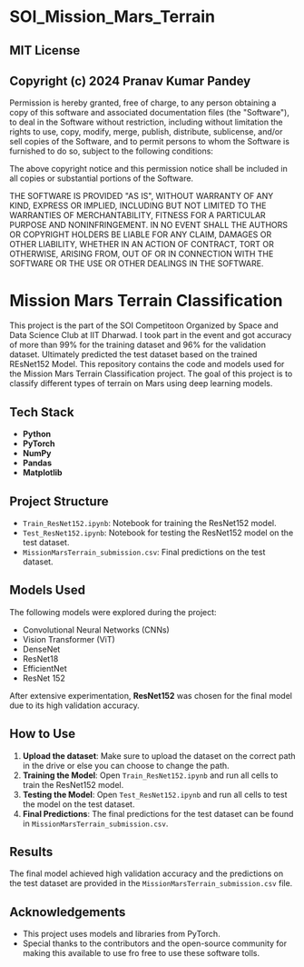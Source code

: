 # SOI_Mission_Mars_Terrain

## MIT License

## Copyright (c) 2024 Pranav Kumar Pandey

Permission is hereby granted, free of charge, to any person obtaining a copy
of this software and associated documentation files (the "Software"), to deal
in the Software without restriction, including without limitation the rights
to use, copy, modify, merge, publish, distribute, sublicense, and/or sell
copies of the Software, and to permit persons to whom the Software is
furnished to do so, subject to the following conditions:

The above copyright notice and this permission notice shall be included in all
copies or substantial portions of the Software.

THE SOFTWARE IS PROVIDED "AS IS", WITHOUT WARRANTY OF ANY KIND, EXPRESS OR
IMPLIED, INCLUDING BUT NOT LIMITED TO THE WARRANTIES OF MERCHANTABILITY,
FITNESS FOR A PARTICULAR PURPOSE AND NONINFRINGEMENT. IN NO EVENT SHALL THE
AUTHORS OR COPYRIGHT HOLDERS BE LIABLE FOR ANY CLAIM, DAMAGES OR OTHER
LIABILITY, WHETHER IN AN ACTION OF CONTRACT, TORT OR OTHERWISE, ARISING FROM,
OUT OF OR IN CONNECTION WITH THE SOFTWARE OR THE USE OR OTHER DEALINGS IN THE
SOFTWARE.


# Mission Mars Terrain Classification

This project is the part of the SOI Competitoon Organized by Space and Data Science Club at IIT Dharwad. I took part in the event and got accuracy of more than 99% for the training dataset and 96% for the validation dataset. Ultimately predicted the test dataset based on the trained REsNet152 Model.
This repository contains the code and models used for the Mission Mars Terrain Classification project. The goal of this project is to classify different types of terrain on Mars using deep learning models.

## Tech Stack

- **Python**
- **PyTorch**
- **NumPy**
- **Pandas**
- **Matplotlib**
  

## Project Structure

- `Train_ResNet152.ipynb`: Notebook for training the ResNet152 model.
- `Test_ResNet152.ipynb`: Notebook for testing the ResNet152 model on the test dataset.
- `MissionMarsTerrain_submission.csv`: Final predictions on the test dataset.

## Models Used

The following models were explored during the project:

- Convolutional Neural Networks (CNNs)
- Vision Transformer (ViT)
- DenseNet
- ResNet18
- EfficientNet
- ResNet 152

After extensive experimentation, **ResNet152** was chosen for the final model due to its high validation accuracy.

## How to Use

1. **Upload the dataset**: Make sure to upload the dataset on the correct path in the drive or else you can choose to change the path.
2. **Training the Model**: Open `Train_ResNet152.ipynb` and run all cells to train the ResNet152 model.
3. **Testing the Model**: Open `Test_ResNet152.ipynb` and run all cells to test the model on the test dataset.
4. **Final Predictions**: The final predictions for the test dataset can be found in `MissionMarsTerrain_submission.csv`.

## Results

The final model achieved high validation accuracy and the predictions on the test dataset are provided in the `MissionMarsTerrain_submission.csv` file.

## Acknowledgements

- This project uses models and libraries from PyTorch.
- Special thanks to the contributors and the open-source community for making this available to use fro free to use these software tolls.
